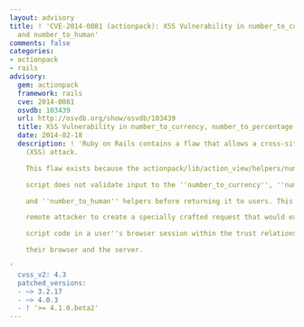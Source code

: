 ```yaml
---
layout: advisory
title: ! 'CVE-2014-0081 (actionpack): XSS Vulnerability in number_to_currency, number_to_percentage
  and number_to_human'
comments: false
categories:
- actionpack
- rails
advisory:
  gem: actionpack
  framework: rails
  cve: 2014-0081
  osvdb: 103439
  url: http://osvdb.org/show/osvdb/103439
  title: XSS Vulnerability in number_to_currency, number_to_percentage and number_to_human
  date: 2014-02-18
  description: ! 'Ruby on Rails contains a flaw that allows a cross-site scripting
    (XSS) attack.

    This flaw exists because the actionpack/lib/action_view/helpers/number_helper.rb

    script does not validate input to the ''number_to_currency'', ''number_to_percentage'',

    and ''number_to_human'' helpers before returning it to users. This may allow a

    remote attacker to create a specially crafted request that would execute arbitrary

    script code in a user''s browser session within the trust relationship between

    their browser and the server.

'
  cvss_v2: 4.3
  patched_versions:
  - ~> 3.2.17
  - ~> 4.0.3
  - ! '>= 4.1.0.beta2'
---
```

